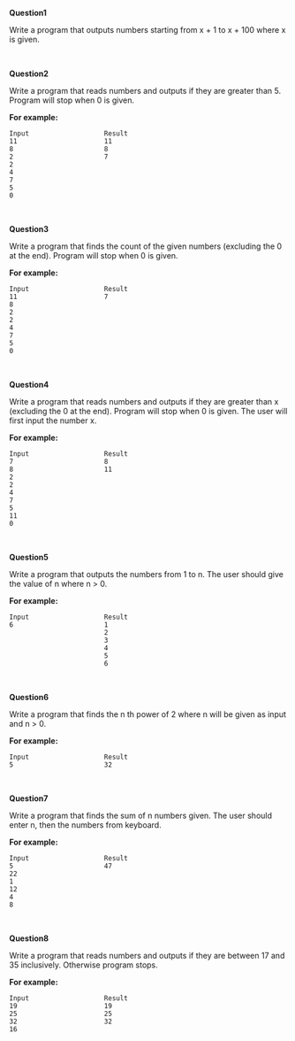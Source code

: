 **Question1**

Write a program that outputs numbers starting from x + 1 to x + 100 where x is given.

<br>

**Question2**

Write a program that reads numbers and outputs if they are greater than 5. Program will stop when 0 is given.

**For example:**

```
Input                   Result
11                      11
8                       8
2                       7
2
4
7
5
0
```

<br>

**Question3**

Write a program that finds the count of the given numbers (excluding the 0 at the end). Program will stop when 0 is given.

**For example:**

```
Input                   Result
11                      7
8
2
2
4
7
5
0
```

<br>

**Question4**

Write a program that reads numbers and outputs if they are greater than x (excluding the 0 at the end). Program will stop when 0 is given. The user will first input the number x.

**For example:**

```
Input                   Result
7                       8
8                       11
2
2
4
7
5
11
0
```

<br>

**Question5**

Write a program that outputs the numbers from 1 to n. The user should give the value of n where n > 0.

**For example:**

```
Input                   Result
6                       1
                        2
                        3
                        4
                        5
                        6
```

<br>

**Question6**

Write a program that finds the n th power of 2 where n will be given as input and n > 0.

**For example:**

```
Input                   Result
5                       32
```

<br>

**Question7**

Write a program that finds the sum of n numbers given. The user should enter n, then the numbers from keyboard.

**For example:**

```
Input                   Result
5                       47
22
1
12
4
8
```

<br>

**Question8**

Write a program that reads numbers and outputs if they are between 17 and 35 inclusively. Otherwise program stops.

**For example:**

```
Input                   Result
19                      19
25                      25
32                      32
16
```
